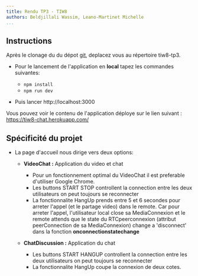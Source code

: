 ```yaml
---
title: Rendu TP3 - TIW8
authors: Beldjillali Wassim, Leano-Martinet Michelle
...
```


## Instructions

Après le clonage du du dépot [git]( https://forge.univ-lyon1.fr/p1808195/tiw8-tp3.git ), deplacez vous au répertoire tiw8-tp3.

- Pour le lancement de l'application en **local** tapez les commandes suivantes: 
    * `npm install`
    * `npm run dev`

- Puis lancer http://localhost:3000

Vous pouvez voir le contenu de l'application déploye sur le lien suivant :  https://tiw8-chat.herokuapp.com/

## Spécificité du projet

- La page d'accueil nous dirige vers deux options:
    * **VideoChat :** Application du video et chat
        - Pour un fonctionnement optimal du VideoChat il est preferable d'utiliser Google Chrome.
        - Les buttons START STOP controllent la connection entre les deux utilisateurs on peut toujours se reconnecter
        - La fonctionnalite HangUp prends entre 5 et 6 secondes pour arreter l'appel (et le partage video) dans le remote. Car pour arreter l'appel, l'utilisateur local close sa MediaConnexion et le remote attends que le state du RTCpeerconnexion (attribut peerConnection de sa MediaConnexion) change a 'disconnect' dans la fonction **onconnectionstatechange**

    * **ChatDiscussion :** Application du chat
        - Les buttons START HANGUP controllent la connection entre les deux utilisateurs on peut toujours se reconnecter
        - La fonctionnalite HangUp coupe la connexion de deux cotes.
